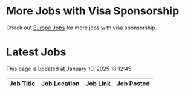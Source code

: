# More Jobs with Visa Sponsorship

Check out [Europe Jobs](https://github.com/sureshparimi/europejobs#latest-jobs) for more jobs with visa sponsorship.

# Latest Jobs

This page is updated at January 10, 2025 18:12:45

| Job Title | Job Location | Job Link | Job Posted |
| --- | --- | --- | --- |
